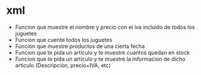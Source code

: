 # xml
- Funcion que muestre el nombre y precio con el iva incluido de todos los juguetes
- Funcion que cuente todos los juguetes 
- Funcion que muestre productos de una cierta fecha
- Funcion que te pida un articulo y te muestre cuantos quedan en stock
- Funcion que te pida un articulo y te muestre la informacion de dicho articulo (Descripción, precio+IVA, etc)
